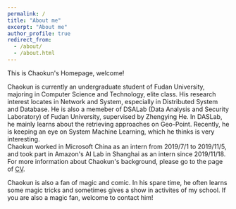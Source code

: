 ```yaml
---
permalink: /
title: "About me"
excerpt: "About me"
author_profile: true
redirect_from: 
  - /about/
  - /about.html
---
```


This is Chaokun's Homepage, welcome!

Chaokun is currently an undergraduate student of Fudan University, majoring in Computer Science and Technology, elite class. His research interest locates in Network and System, especially in Distributed System and Database. He is also a memeber of DSALab (Data Analysis and Security Laboratory) of Fudan University, supervised by Zhengying He. In DASLab, he mainly learns about the retrieving approaches on Geo-Point. Recently, he is keeping an eye on System Machine Learning, which he thinks is very interesting. <br>
Chaokun worked in Microsoft China as an intern from 2019/7/1 to 2019/11/5, and took part in Amazon's AI Lab in Shanghai as an intern since 2019/11/18.
For more information about Chaokun's background, please go to the page of [CV](https://chaokunchang.github.io/cv/). 

Chaokun is also a fan of magic and comic. In his spare time, he often learns some magic tricks and sometimes gives a show in activites of my school. If you are also a magic fan, welcome to contact him!
